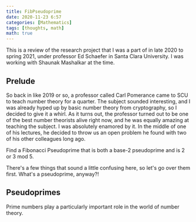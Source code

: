 ```yaml
---
title: FibPseudoprime
date: 2020-11-23 6:57
categories: [Mathematics]
tags: [thoughts, math]
math: true
---
```


This is a review of the research project that I was a part of in late 2020 to spring 2021, under professor Ed Schaefer in Santa Clara University. I was working with Shaunak Mashalkar at the time.

## Prelude

So back in like 2019 or so, a professor called Carl Pomerance came to SCU to teach number theory for a quarter. The subject sounded interesting, and I was already hyped up by basic number theory from cryptography, so I decided to give it a whirl. As it turns out, the professor turned out to be one of the best number theorists alive right now, and he was equally amazing at teaching the subject. I was absolutely enamored by it. In the middle of one of his lectures, he decided to throw us an open problem he found with two of his other colleagues long ago.

Find a Fibonacci Pseudoprime that is both a base-2 pseudoprime and is 2 or 3 mod 5.

There's a few things that sound a little confusing here, so let's go over them first. What's a pseudoprime, anyway?!

## Pseudoprimes

Prime numbers play a particularly important role in the world of number theory.
